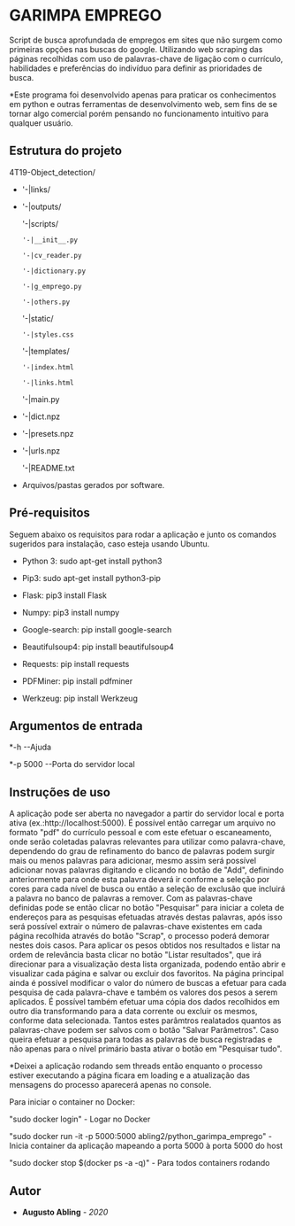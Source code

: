 # GARIMPA EMPREGO

Script de busca aprofundada de empregos em sites que não surgem como primeiras opções nas buscas do google. Utilizando web scraping das páginas recolhidas com uso de palavras-chave de ligação com o currículo, habilidades e preferências do indivíduo para definir as prioridades de busca.

*Este programa foi desenvolvido apenas para praticar os conhecimentos em python e outras ferramentas de desenvolvimento web, sem fins de se tornar algo comercial porém pensando no funcionamento intuitivo para qualquer usuário.

## Estrutura do projeto

4T19-Object_detection/
*	'-|links/

*	'-|outputs/

	'-|scripts/
	
		'-|__init__.py
		
		'-|cv_reader.py
		
		'-|dictionary.py
		
		'-|g_emprego.py
		
		'-|others.py
		
	'-|static/
	
		'-|styles.css
		
	'-|templates/
	
		'-|index.html
		
		'-|links.html
		
	'-|main.py
	
*	'-|dict.npz

*	'-|presets.npz

*	'-|urls.npz

	'-|README.txt

* Arquivos/pastas gerados por software.


## Pré-requisitos

Seguem abaixo os requisitos para rodar a aplicação e junto os comandos sugeridos para instalação, caso esteja usando Ubuntu.

* Python 3: 		sudo apt-get install python3

* Pip3:			sudo apt-get install python3-pip 

* Flask:		pip3 install Flask

* Numpy:		pip3 install numpy

* Google-search:	pip install google-search

* Beautifulsoup4: 	pip install beautifulsoup4

* Requests:		pip install requests

* PDFMiner:		pip install pdfminer

* Werkzeug:		pip install Werkzeug

## Argumentos de entrada

*-h				--Ajuda

*-p 5000			--Porta do servidor local

## Instruções de uso

A aplicação pode ser aberta no navegador a partir do servidor local e porta ativa (ex.:http://localhost:5000). 
É possível então carregar um arquivo no formato "pdf" do currículo pessoal e com este efetuar o escaneamento, onde serão coletadas palavras relevantes para utilizar como palavra-chave, dependendo do grau de refinamento do banco de palavras podem surgir mais ou menos palavras para adicionar, mesmo assim será possível adicionar novas palavras digitando e clicando no botão de "Add", definindo anteriormente para onde esta palavra deverá ir conforme a seleção por cores para cada nível de busca ou então a seleção de exclusão que incluirá a palavra no banco de palavras a remover.
Com as palavras-chave definidas pode se então clicar no botão "Pesquisar" para iniciar a coleta de endereços para as pesquisas efetuadas através destas palavras, após isso será possível extrair o número de palavras-chave existentes em cada página recolhida através do botão "Scrap", o processo poderá demorar nestes dois casos. Para aplicar os pesos obtidos nos resultados e listar na ordem de relevância basta clicar no botão "Listar resultados", que irá direcionar para a visualização desta  lista organizada, podendo então abrir e visualizar cada página e salvar ou excluir dos favoritos.
Na página principal ainda é possível modificar o valor do número de buscas a efetuar para cada pesquisa de cada palavra-chave e também os valores dos pesos a serem aplicados.
É possível também efetuar uma cópia dos dados recolhidos em outro dia transformando para a data corrente ou excluir os mesmos, conforme data selecionada. Tantos estes parâmtros realatados quantos as palavras-chave podem ser salvos com o botão "Salvar Parâmetros".
Caso queira efetuar a pesquisa para todas as palavras de busca registradas e não apenas para o nível primário basta ativar o botão em "Pesquisar tudo".

*Deixei a aplicação rodando sem threads então enquanto o processo estiver executando a página ficara em loading e a atualização das mensagens do processo
aparecerá apenas no console.

Para iniciar o container no Docker:

"sudo docker login"                                                      - Logar no Docker

"sudo docker run -it -p 5000:5000 abling2/python_garimpa_emprego"            - Inicia container da aplicação mapeando a porta 5000 à porta 5000 do host

"sudo docker stop $(docker ps -a -q)"                                    - Para todos containers rodando

## Autor

* **Augusto Abling** - *2020*

